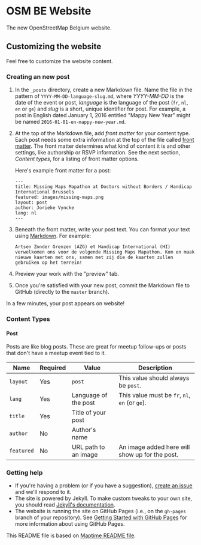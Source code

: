 # OSM BE Website
The new OpenStreetMap Belgium website.

## Customizing the website

Feel free to customize the website content.

### Creating an new post

1. In the `_posts` directory, create a new Markdown file. Name the file in the pattern of `YYYY-MM-DD-language-slug.md`, where *YYYY-MM-DD* is the date of the event or post, *language* is the language of the post (`fr`, `nl`, `en` or `ge`) and *slug* is a short, unique identifier for post. For example, a post in English dated January 1, 2016 entitled "Mappy New Year" might be named `2016-01-01-en-mappy-new-year.md`.

2. At the top of the Markdown file, add *front matter* for your content type. Each post needs some extra information at the top of the file called [front matter](http://jekyllrb.com/docs/frontmatter/). The front matter determines what kind of content it is and other settings, like authorship or RSVP information. See the next section, _Content types_, for a listing of front matter options.

   Here's example front matter for a post:

   ```
   ---
   title: Missing Maps Mapathon at Doctors without Borders / Handicap International Brussels 
   featured: images/missing-maps.png
   layout: post
   author: Jorieke Vyncke
   lang: nl
   ---
   ```

3. Beneath the front matter, write your post text. You can format your text using [Markdown](http://daringfireball.net/projects/markdown/syntax). For example:

   ```
   Artsen Zonder Grenzen (AZG) et Handicap International (HI) verwelkomen ons voor de volgende Missing Maps Mapathon. Kom en maak nieuwe kaarten met ons, samen met zij die de kaarten zullen gebruiken op het terrein! 
   ```

4. Preview your work with the "preview" tab.

5. Once you're satisfied with your new post, commit the Markdown file to GitHub (directly to the `master` branch).

In a few minutes, your post appears on website!

### Content Types

#### Post

Posts are like blog posts. These are great for meetup follow-ups or posts that don't have a meetup event tied to it.

| Name | Required | Value | Description |
| --- | --- | --- | --- |
| `layout` | Yes | `post` | This value should always be `post`. |
| `lang` | Yes | Language of the post | This value must be `fr`, `nl`, `en` (or `ge`). |
| `title` | Yes | Title of your post |
| `author` | No | Author's name |
| `featured` | No | URL path to an image | An image added here will show up for the post. |


### Getting help

- If you're having a problem (or if you have a suggestion), [create an issue](https://github.com/osmbe/website/issues) and we'll respond to it.
- The site is powered by Jekyll. To make custom tweaks to your own site, you should read [Jekyll's documentation](http://jekyllrb.com/docs/home/).
- The website is running the site on GitHub Pages (i.e., on the `gh-pages` branch of your repository). See [Getting Started with GitHub Pages](https://guides.github.com/features/pages/) for more information about using GitHub Pages.


This README file is based on [Maptime README file](https://github.com/maptime/starter).
